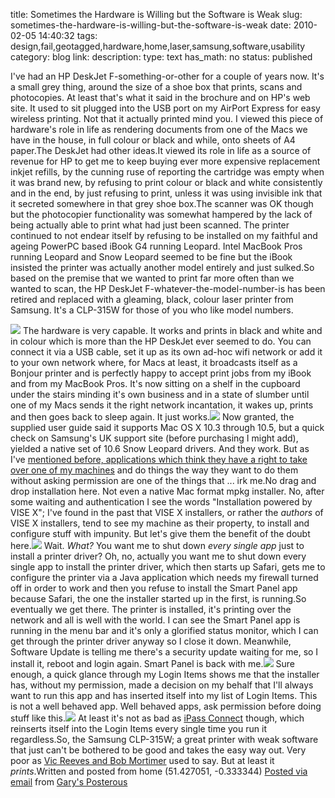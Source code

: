 title: Sometimes the Hardware is Willing but the Software is Weak 
slug: sometimes-the-hardware-is-willing-but-the-software-is-weak
date: 2010-02-05 14:40:32
tags: design,fail,geotagged,hardware,home,laser,samsung,software,usability
category: blog
link: 
description: 
type: text
has_math: no
status: published

I've had an HP DeskJet F-something-or-other for a couple of years now. It's a small grey thing, around the size of a shoe box that prints, scans and photocopies. At least that's what it said in the brochure and on HP's web site. It used to sit plugged into the USB port on my AirPort Express for easy wireless printing. Not that it actually printed mind you. I viewed this piece of hardware's role in life as rendering documents from one of the Macs we have in the house, in full colour or black and while, onto sheets of A4 paper.The DeskJet had other ideas.It viewed its role in life as a source of revenue for HP to get me to keep buying ever more expensive replacement inkjet refills, by the cunning ruse of reporting the cartridge was empty when it was brand new, by refusing to print colour or black and white consistently and in the end, by just refusing to print, unless it was using invisible ink that it secreted somewhere in that grey shoe box.The scanner was OK though but the photocopier functionality was somewhat hampered by the lack of being actually able to print what had just been scanned. The printer continued to not endear itself by refusing to be installed on my faithful and ageing PowerPC based iBook G4 running Leopard. Intel MacBook Pros running Leopard and Snow Leopard seemed to be fine but the iBook insisted the printer was actually another model entirely and just sulked.So based on the premise that we wanted to print far more often than we wanted to scan, the HP DeskJet F-whatever-the-model-number-is has been retired and replaced with a gleaming, black, colour laser printer from Samsung. It's a CLP-315W for those of you who like model numbers.  

<!-- TEASER_END -->


[![](https://posterous.com/getfile/files.posterous.com/vicchi/u8NSUL2CGWRl6C8aJpunuXkPq9lVm4TgKZLialD8Gi9GsXNwv0TZZ308k1K6/IMG_3234.jpg.scaled.500.jpg)](https://posterous.com/getfile/files.posterous.com/vicchi/xZFIaUHRbU6lrbFasrxb6DaG32JKt0RH91z6Dz8aDKvB8aST3sBSiGynMbKB/IMG_3234.jpg.scaled.1000.jpg "https://posterous.com/getfile/files.posterous.com/vicchi/xZFIaUHRbU6lrbFasrxb6DaG32JKt0RH91z6Dz8aDKvB8aST3sBSiGynMbKB/IMG_3234.jpg.scaled.1000.jpg") The hardware is very capable. It works and prints in black and white and in colour which is more than the HP DeskJet ever seemed to do. You can connect it via a USB cable, set it up as its own ad-hoc wifi network or add it to your own network where, for Macs at least, it broadcasts itself as a Bonjour printer and is perfectly happy to accept print jobs from my iBook and from my MacBook Pros. It's now sitting on a shelf in the cupboard under the stairs minding it's own business and in a state of slumber until one of my Macs sends it the right network incantation, it wakes up, prints and then goes back to sleep again. It just works.[![](https://posterous.com/getfile/files.posterous.com/vicchi/cR1csgNRUkkoRptDST1EtDGmXwOEMEO3pRFyOxAaELMME5eX3OqHYCIg7Iry/Print_Fax.jpg.scaled.500.jpg)](https://posterous.com/getfile/files.posterous.com/vicchi/E1rK4sGB3EG6lm9A1D8nY9MeVmSAtsgo0fAw4XFUeJapXdmYCzyhYpHnDIWi/Print_Fax.jpg "https://posterous.com/getfile/files.posterous.com/vicchi/E1rK4sGB3EG6lm9A1D8nY9MeVmSAtsgo0fAw4XFUeJapXdmYCzyhYpHnDIWi/Print_Fax.jpg") Now granted, the supplied user guide said it supports Mac OS X 10.3 through 10.5, but a quick check on Samsung's UK support site (before purchasing I might add), yielded a native set of 10.6 Snow Leopard drivers. And they work. But as I've [mentioned before, applications which think they have a right to take over one of my machines](/2010/01/21/ipass-connect-on-the-mac-great-service-appallingly-designed-app/ "/2010/01/21/ipass-connect-on-the-mac-great-service-appallingly-designed-app/") and do things the way they want to do them without asking permission are one of the things that ... irk me.No drag and drop installation here. Not even a native Mac format mpkg installer. No, after some waiting and authentication I see the words "Installation powered by VISE X"; I've found in the past that VISE X installers, or rather the *authors* of VISE X installers, tend to see my machine as their property, to install and configure stuff with impunity. But let's give them the benefit of the doubt here.[![](https://posterous.com/getfile/files.posterous.com/vicchi/taVu1gS7J5LKwAKdYSIHPJm8Wpso1agTFJkQEwxapAE5FoJ2RVvzbZXVEYyO/Installer.jpg.scaled.500.jpg)](https://posterous.com/getfile/files.posterous.com/vicchi/mi0CwM6XGacXuWG8ablhIQcOLzGR3dgcjdjWZQ4d3XCz8bLSGQyNrxabvthl/Installer.jpg "https://posterous.com/getfile/files.posterous.com/vicchi/mi0CwM6XGacXuWG8ablhIQcOLzGR3dgcjdjWZQ4d3XCz8bLSGQyNrxabvthl/Installer.jpg") Wait. *What?* You want me to shut down *every single app* just to install a printer driver? Oh, no, actually you want me to shut down every single app to install the printer driver, which then starts up Safari, gets me to configure the printer via a Java application which needs my firewall turned off in order to work and then you refuse to install the Smart Panel app because Safari, the one the installer started up in the first, is running.So eventually we get there. The printer is installed, it's printing over the network and all is well with the world. I can see the Smart Panel app is running in the menu bar and it's only a glorified status monitor, which I can get through the printer driver anyway so I close it down. Meanwhile, Software Update is telling me there's a security update waiting for me, so I install it, reboot and login again. Smart Panel is back with me.![](https://posterous.com/getfile/files.posterous.com/vicchi/rV0yzTnSZHgu9GxS3tVB2BDWc2az17jzIYfQi5cyxigXWBGG2nOxRIW8FVIX/SmartPanel.jpg) Sure enough, a quick glance through my Login Items shows me that the installer has, without my permission, made a decision on my behalf that I'll always want to run this app and has inserted itself into my list of Login Items. This is not a well behaved app. Well behaved apps, ask permission before doing stuff like this.[![](https://posterous.com/getfile/files.posterous.com/vicchi/f2KjFD5MY4hLbZNOsc79VnRLsB6XJkBWzdACJv8N5V2nSBYCQZO3TnYORKpz/Login_Items.jpg.scaled.500.jpg)](https://posterous.com/getfile/files.posterous.com/vicchi/SUHHsLyA1Z5Xa64LGdcinSq8ohDzS3JDtOrQhrEtGmmbcUl6N7lRisX0fqf0/Login_Items.jpg "https://posterous.com/getfile/files.posterous.com/vicchi/SUHHsLyA1Z5Xa64LGdcinSq8ohDzS3JDtOrQhrEtGmmbcUl6N7lRisX0fqf0/Login_Items.jpg") At least it's not as bad as [iPass Connect](/2010/01/21/ipass-connect-on-the-mac-great-service-appallingly-designed-app/ "/2010/01/21/ipass-connect-on-the-mac-great-service-appallingly-designed-app/") though, which reinserts itself into the Login Items every single time you run it regardless.So, the Samsung CLP-315W; a great printer with weak software that just can't be bothered to be good and takes the easy way out. Very poor as [Vic Reeves and Bob Mortimer](https://www.youtube.com/watch?v=OCIwfLuavLU "https://www.youtube.com/watch?v=OCIwfLuavLU") used to say. But at least it *prints*.Written and posted from home (51.427051, -0.333344)  [Posted via email](https://posterous.com "https://posterous.com") from [Gary's Posterous](https://vicchi.posterous.com/sometimes-the-hardware-is-willing-but-the-sof "https://vicchi.posterous.com/sometimes-the-hardware-is-willing-but-the-sof") 

 


